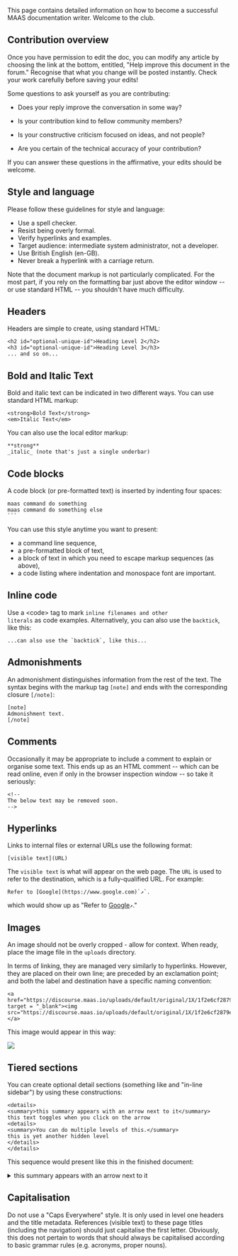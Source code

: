 <!-- "MAAS documentation style guide" -->
This page contains detailed information on how to become a successful MAAS documentation writer. Welcome to the club.

<h2 id="heading--contribution-overview">Contribution overview</h2>

Once you have permission to edit the doc, you can modify any article by choosing the link at the bottom, entitled, "Help improve this document in the forum."  Recognise that what you change will be posted instantly.  Check your work carefully before saving your edits!

Some questions to ask yourself as you are contributing:

- Does your reply improve the conversation in some way?

- Is your contribution kind to fellow community members?

- Is your constructive criticism focused on ideas, and not people?

- Are you certain of the technical accuracy of your contribution?

If you can answer these questions in the affirmative, your edits should be welcome.

<h2 id="heading--style-and-language">Style and language</h2>

Please follow these guidelines for style and language:

-   Use a spell checker.
-   Resist being overly formal.
-   Verify hyperlinks and examples.
-   Target audience: intermediate system administrator, not a developer.
-   Use British English (en-GB).
-   Never break a hyperlink with a carriage return. 

Note that the document markup is not particularly complicated.  For the most part, if you rely on the formatting bar just above the editor window -- or use standard HTML -- you shouldn't have much difficulty.

<h2 id="heading--headers">Headers</h2>

Headers are simple to create, using standard HTML:

    <h2 id="optional-unique-id">Heading Level 2</h2>
    <h3 id="optional-unique-id">Heading Level 3</h3>
    ... and so on...
    
<h2 id="bold-and-italic">Bold and Italic Text</h2>

Bold and italic text can be indicated in two different ways.  You can use standard HTML markup:

    <strong>Bold Text</strong>
    <em>Italic Text</em>

You can also use the local editor markup:

    **strong**
    _italic_ (note that's just a single underbar)

<h2 id="heading--code-blocks">Code blocks</h2>

A code block (or pre-formatted text) is inserted by indenting four spaces:

    maas command do something
    maas command do something else
    ```
You can use this style anytime you want to present:

- a command line sequence,
- a pre-formatted block of text,
- a block of text in which you need to escape markup sequences (as above),
- a code listing where indentation and monospace font are important.

<h2 id="heading--inline-code">Inline code</h2>

Use a &lt;code&gt; tag to mark <code>inline filenames and other literals</code> as code examples. Alternatively, you can also use the `backtick`, like this:

    ...can also use the `backtick`, like this...

<h2 id="heading--notes">Admonishments</h2>

An admonishment distinguishes information from the rest of the text. The syntax begins with the markup tag <code>[note]</code> and ends with the corresponding closure <code>[/note]</code>:

    [note]
    Admonishment text.
    [/note]

<h2 id="heading--comments">Comments</h2>

Occasionally it may be appropriate to include a comment to explain or organise some text. This ends up as an HTML comment -- which can be read online, even if only in the browser inspection window -- so take it seriously:

```
<!--
The below text may be removed soon.
-->
```

<h2 id="heading--hyperlinks">Hyperlinks</h2>

Links to internal files or external URLs use the following format:

```
[visible text](URL)
```

The `visible text` is what will appear on the web page. The `URL` is used to refer to the destination, which is a  fully-qualified URL.  For example:

    Refer to [Google](https://www.google.com)`↗`.

which would show up as "Refer to [Google](https://www.google.com)`↗`."

<h2 id="heading--images">Images</h2>

An image should not be overly cropped - allow for context. When ready, place the image file in the `uploads` directory.

In terms of linking, they are managed very similarly to hyperlinks. However, they are placed on their own line; are preceded by an exclamation point; and both the label and destination have a specific naming convention:

````
<a href="https://discourse.maas.io/uploads/default/original/1X/1f2e6cf2879e391e7ae1ad537cc9ce1baa119f86.png" target = "_blank"><img src="https://discourse.maas.io/uploads/default/original/1X/1f2e6cf2879e391e7ae1ad537cc9ce1baa119f86.png"></a>
````
This image would appear in this way:

<a href="https://discourse.maas.io/uploads/default/original/1X/1f2e6cf2879e391e7ae1ad537cc9ce1baa119f86.png" target = "_blank"><img src="https://discourse.maas.io/uploads/default/original/1X/1f2e6cf2879e391e7ae1ad537cc9ce1baa119f86.png"></a>

<h2 id="heading--tiered-sections">Tiered sections</h2>

You can create optional detail sections (something like and "in-line sidebar") by using these constructions:

    <details>
    <summary>this summary appears with an arrow next to it</summary>
    this text toggles when you click on the arrow
    <details>
    <summary>You can do multiple levels of this.</summary>
    this is yet another hidden level
    </details>
    </details>

This sequence would present like this in the finished document:

<details>
<summary>this summary appears with an arrow next to it</summary>
this text toggles when you click on the arrow
<details>
<summary>You can do multiple levels of this.</summary>
this is yet another hidden level
</details>
</details>

<h2 id="heading--capitalisation">Capitalisation</h2>

Do not use a "Caps Everywhere" style. It is only used in level one headers and the title metadata. References (visible text) to these page titles (including the navigation) should just capitalise the first letter. Obviously, this does not pertain to words that should always be capitalised according to basic grammar rules (e.g. acronyms, proper nouns).
